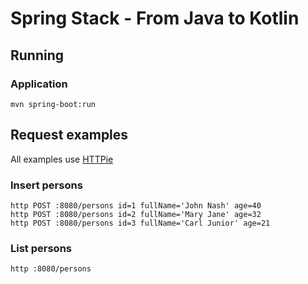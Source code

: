 # Spring Stack - From Java to Kotlin
## Running

### Application
```mvn spring-boot:run```

## Request examples
All examples use [HTTPie](https://httpie.org/)

### Insert persons
```
http POST :8080/persons id=1 fullName='John Nash' age=40
http POST :8080/persons id=2 fullName='Mary Jane' age=32
http POST :8080/persons id=3 fullName='Carl Junior' age=21
```

### List persons
```
http :8080/persons
```